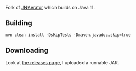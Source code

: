 Fork of [JNAerator](https://github.com/nativelibs4java/JNAerator) which builds on Java 11.

## Building

```
mvn clean install -DskipTests -Dmaven.javadoc.skip=true
```

## Downloading

Look at [the releases page](https://github.com/phxql/JNAerator/releases), I uploaded a runnable JAR.
